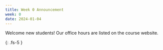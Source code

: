 ```yaml
---
title: Week 0 Announcement
week: 0
date: 2024-01-04
---
```


Welcome new students!  Our office hours are listed on the course website.


{: .fs-5 }
